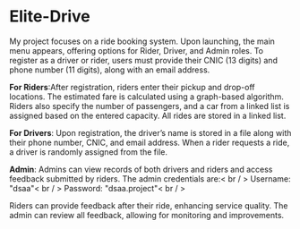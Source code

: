 # Elite-Drive

My project focuses on a ride booking system. Upon launching, the main menu appears, offering options for Rider, Driver, and Admin roles. To register as a driver or rider, users must provide their CNIC (13 digits) and phone number (11 digits), along with an email address. 

**For Riders**:After registration, riders enter their pickup and drop-off locations. The estimated fare is calculated using a graph-based algorithm. Riders also specify the number of passengers, and a car from a linked list is assigned based on the entered capacity. All rides are stored in a linked list.

**For Drivers**: Upon registration, the driver’s name is stored in a file along with their phone number, CNIC, and email address. When a rider requests a ride, a driver is randomly assigned from the file.

**Admin**: Admins can view records of both drivers and riders and access feedback submitted by riders. The admin credentials are:< br / >
Username: "dsaa"< br / >
Password: "dsaa.project"< br / >

Riders can provide feedback after their ride, enhancing service quality. The admin can review all feedback, allowing for monitoring and improvements.
